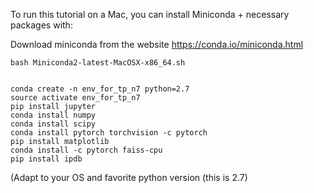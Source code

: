 
To run this tutorial on a Mac, you can install Miniconda + necessary packages with:

Download miniconda from the website https://conda.io/miniconda.html

```
bash Miniconda2-latest-MacOSX-x86_64.sh


conda create -n env_for_tp_n7 python=2.7
source activate env_for_tp_n7
pip install jupyter
conda install numpy
conda install scipy
conda install pytorch torchvision -c pytorch
pip install matplotlib
conda install -c pytorch faiss-cpu
pip install ipdb
```
(Adapt to your OS and favorite python version (this is 2.7)
